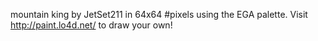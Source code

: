 mountain king by JetSet211 in 64x64 #pixels using the EGA palette. Visit http://paint.lo4d.net/ to draw your own! 
